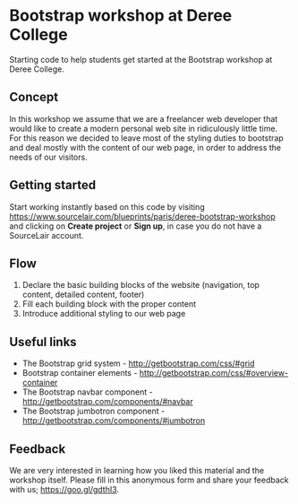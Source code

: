 # Bootstrap workshop at Deree College

Starting code to help students get started at the Bootstrap workshop at Deree College.

## Concept

In this workshop we assume that we are a freelancer web developer that would like to create a modern personal web site in ridiculously little time. For this reason we decided to leave most of the styling duties to bootstrap and deal mostly with the content of our web page, in order to address the needs of our visitors.

## Getting started

Start working instantly based on this code by visiting https://www.sourcelair.com/blueprints/paris/deree-bootstrap-workshop and clicking on **Create project** or **Sign up**, in case you do not have a SourceLair account.

## Flow

1. Declare the basic building blocks of the website (navigation, top content, detailed content, footer)
2. Fill each building block with the proper content
3. Introduce additional styling to our web page

## Useful links
- The Bootstrap grid system - http://getbootstrap.com/css/#grid
- Bootstrap container elements - http://getbootstrap.com/css/#overview-container
- The Bootstrap navbar component - http://getbootstrap.com/components/#navbar
- The Bootstrap jumbotron component - http://getbootstrap.com/components/#jumbotron

## Feedback

We are very interested in learning how you liked this material and the workshop itself. Please fill in this anonymous form and share your feedback with us; https://goo.gl/gdthI3.
